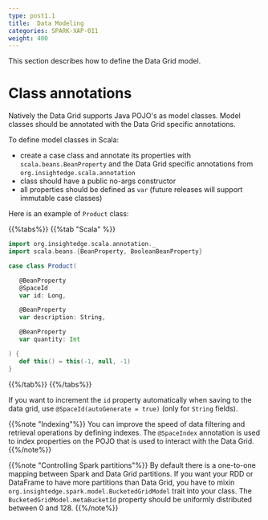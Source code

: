 ```yaml
---
type: post1.1
title:  Data Modeling
categories: SPARK-XAP-011
weight: 400
---
```



This section describes how to define the Data Grid model.


# Class annotations

Natively the Data Grid supports Java POJO's as model classes. Model classes should be annotated with the Data Grid specific annotations.

To define model classes in Scala:

* create a case class and annotate its properties with `scala.beans.BeanProperty` and the Data Grid specific annotations from `org.insightedge.scala.annotation`
* class should have a public no-args constructor
* all properties should be defined as `var` (future releases will support immutable case classes)

Here is an example of `Product` class:

{{%tabs%}}
{{%tab "Scala" %}}
```scala
import org.insightedge.scala.annotation._
import scala.beans.{BeanProperty, BooleanBeanProperty}

case class Product(

   @BeanProperty
   @SpaceId
   var id: Long,

   @BeanProperty
   var description: String,

   @BeanProperty
   var quantity: Int

) {
   def this() = this(-1, null, -1)
}
```
{{%/tab%}}
{{%/tabs%}}

If you want to increment the `id` property automatically when saving to the data grid, use `@SpaceId(autoGenerate = true)` (only for `String` fields).

{{%note "Indexing"%}}
You can improve the speed of data filtering and retrieval operations by defining indexes. The `@SpaceIndex` annotation is used to index properties on the
POJO that is used to interact with the Data Grid.
{{%/note%}}

{{%note "Controlling Spark partitions"%}}
By default there is a one-to-one mapping between Spark and Data Grid partitions. If you want your RDD or DataFrame to have more partitions than Data Grid, you have to mixin `org.insightedge.spark.model.BucketedGridModel` trait into your class.
The `BucketedGridModel.metaBucketId` property should be uniformly distributed between 0 and 128.
{{%/note%}}